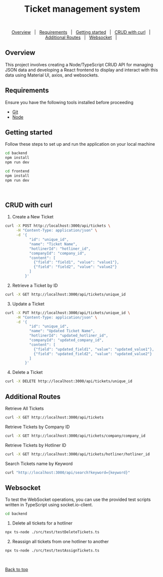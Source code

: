 <h1 align="center">Ticket management system</h1>
<br>
<p align="center">
  <a href="#overview">Overview</a> &#xa0; | &#xa0;
  <a href="#requirements">Requirements</a> &#xa0; | &#xa0;
  <a href="#getting-started">Getting started</a> &#xa0; | &#xa0;
  <a href="#crud-with-curl">CRUD with curl</a> &#xa0; | &#xa0;
  <a href="#additional-routes">Additional Routes</a> &#xa0; | &#xa0;
  <a href="#websocket">Websocket</a> &#xa0; | &#xa0;
</p>

## Overview

This project involves creating a Node/TypeScript CRUD API for managing JSON data and developing a React frontend to display and interact with this data using Material UI, axios, and websockets.

## Requirements

Ensure you have the following tools installed before proceeding

- [Git](https://git-scm.com)
- [Node](https://nodejs.org/en/)

## Getting started

Follow these steps to set up and run the application on your local machine

```bash
cd backend
npm install
npm run dev

cd frontend
npm install
npm run dev
```

<br>

## CRUD with curl

1. Create a New Ticket

```bash
curl -X POST http://localhost:3000/api/tickets \
     -H "Content-Type: application/json" \
     -d '{
           "id": "unique_id",
           "name": "Ticket Name",
           "hotlinerId": "hotliner_id",
           "companyId": "company_id",
           "content": [
             {"field": "field1", "value": "value1"},
             {"field": "field2", "value": "value2"}
           ]
         }'
```

2. Retrieve a Ticket by ID

```bash
curl -X GET http://localhost:3000/api/tickets/unique_id
```

3. Update a Ticket

```bash
curl -X PUT http://localhost:3000/api/tickets/unique_id \
     -H "Content-Type: application/json" \
     -d '{
           "id": "unique_id",
           "name": "Updated Ticket Name",
           "hotlinerId": "updated_hotliner_id",
           "companyId": "updated_company_id",
           "content": [
             {"field": "updated_field1", "value": "updated_value1"},
             {"field": "updated_field2", "value": "updated_value2"}
           ]
         }'
```

4. Delete a Ticket

```bash
curl -X DELETE http://localhost:3000/api/tickets/unique_id
```

## Additional Routes

Retrieve All Tickets

```bash
curl -X GET http://localhost:3000/api/tickets
```

Retrieve Tickets by Company ID

```bash
curl -X GET http://localhost:3000/api/tickets/company/company_id

```

Retrieve Tickets by Hotliner ID

```bash
curl -X GET http://localhost:3000/api/tickets/hotliner/hotliner_id
```

Search Tickets name by Keyword

```bash
curl "http://localhost:3000/api/search?keyword={keyword}"
```

## Websocket

To test the WebSocket operations, you can use the provided test scripts written in TypeScript using socket.io-client.

```bash
cd backend
```

1. Delete all tickets for a hotliner

```bash
npx ts-node ./src/test/testDeleteTickets.ts
```

2. Reassign all tickets from one hotliner to another

```bash
npx ts-node ./src/test/testAssignTickets.ts
```

<br>

<a href="#top">Back to top</a>
